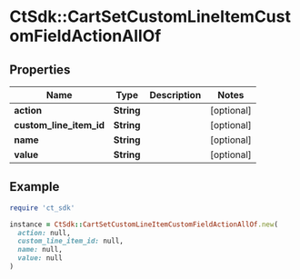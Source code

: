 # CtSdk::CartSetCustomLineItemCustomFieldActionAllOf

## Properties

| Name | Type | Description | Notes |
| ---- | ---- | ----------- | ----- |
| **action** | **String** |  | [optional] |
| **custom_line_item_id** | **String** |  | [optional] |
| **name** | **String** |  | [optional] |
| **value** | **String** |  | [optional] |

## Example

```ruby
require 'ct_sdk'

instance = CtSdk::CartSetCustomLineItemCustomFieldActionAllOf.new(
  action: null,
  custom_line_item_id: null,
  name: null,
  value: null
)
```


